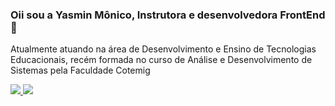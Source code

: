 ### Oii sou a Yasmin Mônico, Instrutora e desenvolvedora FrontEnd 👋
Atualmente atuando na área de Desenvolvimento e Ensino de Tecnologias Educacionais, 
recém formada no curso de Análise e Desenvolvimento de Sistemas pela Faculdade Cotemig  

<a href="https://wa.me/5531995400396">
  <img src="https://img.shields.io/badge/WhatsApp-25D366?style=for-the-badge&logo=whatsapp&logoColor=white">
</a>
<a href="https://www.linkedin.com/in/yasmiin-m%C3%B4nico/">
  <img src="https://img.shields.io/badge/LinkedIn-0077B5?style=for-the-badge&logo=linkedin&logoColor=white">
</a>

